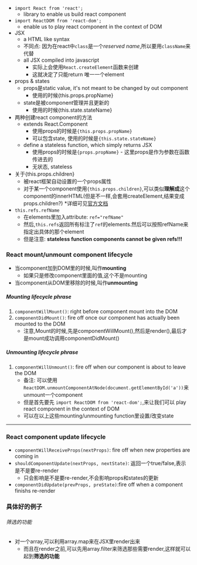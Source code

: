 - `import React from 'react';`
    + library to enable us build react component
- `import ReactDOM from 'react-dom';`
    + enable us to play react component in the context of DOM
- JSX
    + a HTML like syntax
    + 不同点: 因为在react中`class`是一个*reserved name*,所以要用`className`来代替
    + all JSX compiled into javascript
        * 实际上会使用`React.createElement`函数来创建
        * 这就决定了只能return 唯一一个element
- props & states
    + props是static value, it's not meant to be changed by out component
        * 使用的时候{this.props.propName}
    + state是被component管理并且更新的
        * 使用的时候{this.state.stateName}
- 两种创建react component的方法
    + extends React.Component
        * 使用props的时候是`{this.props.propName}`
        * 可以包含state, 使用的时候是`{this.state.stateName}`
    + define a stateless function, which simply returns JSX
        * 使用props的时候是`{props.propName}` - 这里props是作为参数在函数传进去的
        * 无状态, stateless
- 关于{this.props.children}
    + 被react框架自动设置的一个props属性
    + 对于某一个component使用`{this.props.children}`,可以类似**理解成**这个component的innerHTML(但是不一样,会套用createElement,结果变成props.children?)
        *详细可见[官方文档](https://facebook.github.io/react/docs/jsx-in-depth.html#children-in-jsx)
- `this.refs.refName`
    + 在elements里加入attribute: `ref="refName"`
    + 然后,`this.refs`返回所有标注了`ref`的elements.然后可以按照refName来指定出具体的那个element
    + 但是注意: **stateless function components cannot be given refs!!!**
    
    
### React mount/unmount component lifecycle
- 当component加到DOM里的时候,叫作**mounting**
    + 如果只是修改component里面的值,这个不是mounting
- 当component从DOM里移除的时候,叫作**unmounting**

##### Mounting lifecycle phrase
1. `componentWillMount()`: right before component mount into the DOM
2. `componentDidMount()`: fire off once our component has actually been mounted to the DOM
    - 注意,Mount的时候,先是componentWillMount(),然后是render(),最后才是mount成功调用componentDidMount()
    
##### Unmounting lifecycle phrase
1. `componentWillUnmount()`: fire off when our component is about to leave the DOM
    - 备注: 可以使用`ReactDOM.unmountComponentAtNode(document.getElementById('a'))`来unmount一个component
    - 但是首先要先 `import ReactDOM from 'react-dom';`,来让我们可以 play react component in the context of DOM
    - 可以在以上这些mounting/unmounting function里设置/改变state
    
----

### React component update lifecycle
- `componentWillReceiveProps(nextProps)`: fire off when new properties are coming in
- `shouldComponentUpdate(nextProps, nextState)`: 返回一个true/false,表示是不是要re-render
    + 只会影响是不是要re-render,不会影响props和states的更新
- `componentDidUpdate(prevProps, preState)`:fire off when a component finishs re-render


### 具体好的例子
###### 筛选的功能
- 对一个array,可以利用array.map来在JSX里render出来
    + 而且在render之前,可以先用array.filter来筛选那些需要render,这样就可以起到**筛选的功能**